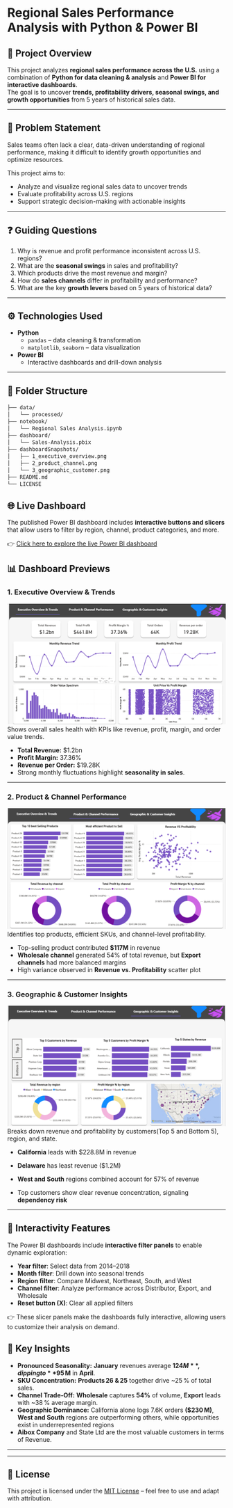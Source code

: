 # Regional Sales Performance Analysis with Python & Power BI

## 📌 Project Overview
This project analyzes **regional sales performance across the U.S.** using a combination of **Python for data cleaning & analysis** and **Power BI for interactive dashboards**.  
The goal is to uncover **trends, profitability drivers, seasonal swings, and growth opportunities** from 5 years of historical sales data.  


---

## 🧩 Problem Statement
Sales teams often lack a clear, data-driven understanding of regional performance, making it difficult to identify growth opportunities and optimize resources.  

This project aims to:
- Analyze and visualize regional sales data to uncover trends  
- Evaluate profitability across U.S. regions  
- Support strategic decision-making with actionable insights  

---

## ❓ Guiding Questions
1. Why is revenue and profit performance inconsistent across U.S. regions?  
2. What are the **seasonal swings** in sales and profitability?  
3. Which products drive the most revenue and margin?  
4. How do **sales channels** differ in profitability and performance?  
5. What are the key **growth levers** based on 5 years of historical data?  

---

## ⚙️ Technologies Used
- **Python**  
  - `pandas` – data cleaning & transformation   
  - `matplotlib`, `seaborn` – data visualization   
- **Power BI**  
  - Interactive dashboards and drill-down analysis  

---

## 📂 Folder Structure
```
├── data/                    
│   └── processed/
├── notebook/              
│   └── Regional Sales Analysis.ipynb
├── dashboard/             
│   └── Sales-Analysis.pbix
├── dashboardSnapshots/                 
│   ├── 1_executive_overview.png
│   ├── 2_product_channel.png
│   └── 3_geographic_customer.png
├── README.md               
└── LICENSE                 
```


## 🌐 Live Dashboard
The published Power BI dashboard includes **interactive buttons and slicers**  
that allow users to filter by region, channel, product categories, and more.  

👉 [Click here to explore the live Power BI dashboard](https://app.powerbi.com/view?r=eyJrIjoiYTAwNDYyMTQtOTkxNi00YjI5LTliYjgtMDVkMWJiYzJlY2UyIiwidCI6IjJhYzEyMWViLTg1ZmUtNGQxMC05NTAxLWI1ZjY5ZDUyYmQ1OCJ9)


## 📊 Dashboard Previews

### 1. Executive Overview & Trends

![](dashboardSnapshots/1_executive_overview.png) 
Shows overall sales health with KPIs like revenue, profit, margin, and order value trends.

- **Total Revenue:** $1.2bn  
- **Profit Margin:** 37.36%  
- **Revenue per Order:** $19.28K  
- Strong monthly fluctuations highlight **seasonality in sales**.

---

### 2. Product & Channel Performance

![](dashboardSnapshots/2_product_channel.png)
Identifies top products, efficient SKUs, and channel-level profitability.

- Top-selling product contributed **$117M** in revenue  
- **Wholesale channel** generated 54% of total revenue, but **Export channels** had more balanced margins  
- High variance observed in **Revenue vs. Profitability** scatter plot  

---

### 3. Geographic & Customer Insights

![](dashboardSnapshots/3_geographic_customer.png)
Breaks down revenue and profitability by customers(Top 5 and Bottom 5), region, and state.

- **California** leads with $228.8M in revenue  
- **Delaware** has least revenue ($1.2M)

- **West and South** regions combined account for 57% of revenue  
- Top customers show clear revenue concentration, signaling **dependency risk**  

---

## 🔘 Interactivity Features

The Power BI dashboards include **interactive filter panels** to enable dynamic exploration:  
- **Year filter**: Select data from 2014–2018  
- **Month filter**: Drill down into seasonal trends  
- **Region filter**: Compare Midwest, Northeast, South, and West  
- **Channel filter**: Analyze performance across Distributor, Export, and Wholesale  
- **Reset button (X)**: Clear all applied filters  

👉 These slicer panels make the dashboards fully interactive, allowing users to customize their analysis on demand.


## 📌 Key Insights

- **Pronounced Seasonality:** **January** revenues average **$124 M**, dipping to **$95 M** in **April**.
- **SKU Concentration:** **Products 26 & 25** together drive ~25 % of total sales.
- **Channel Trade‑Off:** **Wholesale** captures **54%** of volume, **Export** leads with ~38 % average margin.
- **Geographic Dominance:** California alone logs 7.6K orders **($230 M)**, **West and South** regions are outperforming others, while opportunities exist in underrepresented regions
- **Aibox Company** and State Ltd are the most valuable customers in terms of Revenue.
 

---

---
## 📜 License
This project is licensed under the [MIT License](LICENSE) – feel free to use and adapt with attribution.

